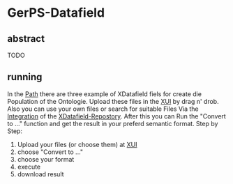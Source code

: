 # GerPS-Datafield

## abstract
TODO

## running
In the [Path](./Ontologie/Data) there are three example of XDatafield fiels for create die Population of the Ontologie. Upload these files in the [XUI](https://xui.simplex.fmi.uni-jena.de/xdatenfeld) by drag n' drob. Also you can use your own files or search for suitable Files Via the [Integration](https://xui.simplex.fmi.uni-jena.de/ximport) of the [XDatafield-Repostory](https://schema.fim.fitko.net/docs#/). After this you can Run the "Convert to ..." function and get the result in your preferd semantic format. Step by Step:

1. Upload your files (or choose them) at [XUI](https://xui.simplex.fmi.uni-jena.de/xdatenfeld) 
2. choose "Convert to ..."
3. choose your format
4. execute
5. download result

